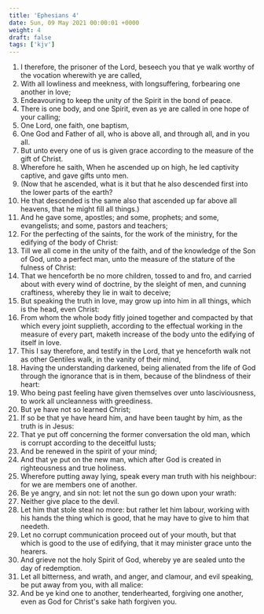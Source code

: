 ```yaml
---
title: 'Ephesians 4'
date: Sun, 09 May 2021 00:00:01 +0000
weight: 4
draft: false
tags: ['kjv'] 
---
```


1. I therefore, the prisoner of the Lord, beseech you that ye walk worthy of the vocation wherewith ye are called,
2. With all lowliness and meekness, with longsuffering, forbearing one another in love;
3. Endeavouring to keep the unity of the Spirit in the bond of peace.
4. There is one body, and one Spirit, even as ye are called in one hope of your calling;
5. One Lord, one faith, one baptism,
6. One God and Father of all, who is above all, and through all, and in you all.
7. But unto every one of us is given grace according to the measure of the gift of Christ.
8. Wherefore he saith, When he ascended up on high, he led captivity captive, and gave gifts unto men.
9. (Now that he ascended, what is it but that he also descended first into the lower parts of the earth?
10. He that descended is the same also that ascended up far above all heavens, that he might fill all things.)
11. And he gave some, apostles; and some, prophets; and some, evangelists; and some, pastors and teachers;
12. For the perfecting of the saints, for the work of the ministry, for the edifying of the body of Christ:
13. Till we all come in the unity of the faith, and of the knowledge of the Son of God, unto a perfect man, unto the measure of the stature of the fulness of Christ:
14. That we henceforth be no more children, tossed to and fro, and carried about with every wind of doctrine, by the sleight of men, and cunning craftiness, whereby they lie in wait to deceive;
15. But speaking the truth in love, may grow up into him in all things, which is the head, even Christ:
16. From whom the whole body fitly joined together and compacted by that which every joint supplieth, according to the effectual working in the measure of every part, maketh increase of the body unto the edifying of itself in love.
17. This I say therefore, and testify in the Lord, that ye henceforth walk not as other Gentiles walk, in the vanity of their mind,
18. Having the understanding darkened, being alienated from the life of God through the ignorance that is in them, because of the blindness of their heart:
19. Who being past feeling have given themselves over unto lasciviousness, to work all uncleanness with greediness.
20. But ye have not so learned Christ;
21. If so be that ye have heard him, and have been taught by him, as the truth is in Jesus:
22. That ye put off concerning the former conversation the old man, which is corrupt according to the deceitful lusts;
23. And be renewed in the spirit of your mind;
24. And that ye put on the new man, which after God is created in righteousness and true holiness.
25. Wherefore putting away lying, speak every man truth with his neighbour: for we are members one of another.
26. Be ye angry, and sin not: let not the sun go down upon your wrath:
27. Neither give place to the devil.
28. Let him that stole steal no more: but rather let him labour, working with his hands the thing which is good, that he may have to give to him that needeth.
29. Let no corrupt communication proceed out of your mouth, but that which is good to the use of edifying, that it may minister grace unto the hearers.
30. And grieve not the holy Spirit of God, whereby ye are sealed unto the day of redemption.
31. Let all bitterness, and wrath, and anger, and clamour, and evil speaking, be put away from you, with all malice:
32. And be ye kind one to another, tenderhearted, forgiving one another, even as God for Christ's sake hath forgiven you.
